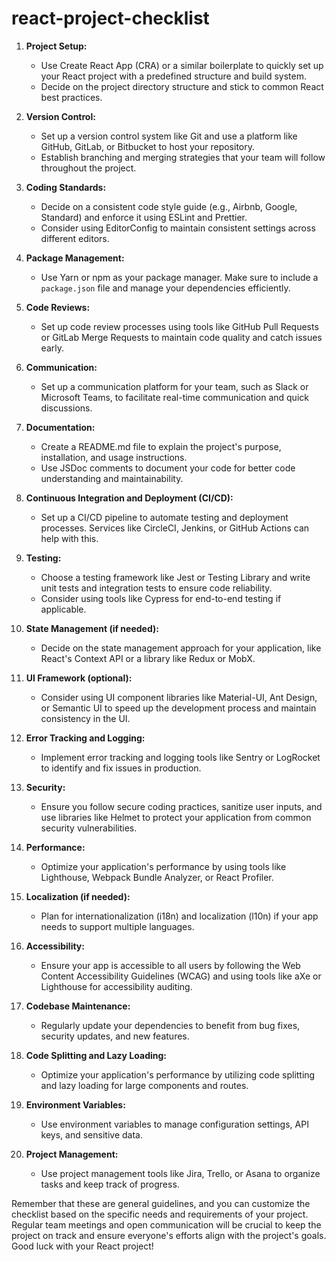 # react-project-checklist

1. **Project Setup:**
   - Use Create React App (CRA) or a similar boilerplate to quickly set up your React project with a predefined structure and build system.
   - Decide on the project directory structure and stick to common React best practices.

2. **Version Control:**
   - Set up a version control system like Git and use a platform like GitHub, GitLab, or Bitbucket to host your repository.
   - Establish branching and merging strategies that your team will follow throughout the project.

3. **Coding Standards:**
   - Decide on a consistent code style guide (e.g., Airbnb, Google, Standard) and enforce it using ESLint and Prettier.
   - Consider using EditorConfig to maintain consistent settings across different editors.

4. **Package Management:**
   - Use Yarn or npm as your package manager. Make sure to include a `package.json` file and manage your dependencies efficiently.

5. **Code Reviews:**
   - Set up code review processes using tools like GitHub Pull Requests or GitLab Merge Requests to maintain code quality and catch issues early.

6. **Communication:**
   - Set up a communication platform for your team, such as Slack or Microsoft Teams, to facilitate real-time communication and quick discussions.

7. **Documentation:**
   - Create a README.md file to explain the project's purpose, installation, and usage instructions.
   - Use JSDoc comments to document your code for better code understanding and maintainability.

8. **Continuous Integration and Deployment (CI/CD):**
   - Set up a CI/CD pipeline to automate testing and deployment processes. Services like CircleCI, Jenkins, or GitHub Actions can help with this.

9. **Testing:**
   - Choose a testing framework like Jest or Testing Library and write unit tests and integration tests to ensure code reliability.
   - Consider using tools like Cypress for end-to-end testing if applicable.

10. **State Management (if needed):**
    - Decide on the state management approach for your application, like React's Context API or a library like Redux or MobX.

11. **UI Framework (optional):**
    - Consider using UI component libraries like Material-UI, Ant Design, or Semantic UI to speed up the development process and maintain consistency in the UI.

12. **Error Tracking and Logging:**
    - Implement error tracking and logging tools like Sentry or LogRocket to identify and fix issues in production.

13. **Security:**
    - Ensure you follow secure coding practices, sanitize user inputs, and use libraries like Helmet to protect your application from common security vulnerabilities.

14. **Performance:**
    - Optimize your application's performance by using tools like Lighthouse, Webpack Bundle Analyzer, or React Profiler.

15. **Localization (if needed):**
    - Plan for internationalization (i18n) and localization (l10n) if your app needs to support multiple languages.

16. **Accessibility:**
    - Ensure your app is accessible to all users by following the Web Content Accessibility Guidelines (WCAG) and using tools like aXe or Lighthouse for accessibility auditing.

17. **Codebase Maintenance:**
    - Regularly update your dependencies to benefit from bug fixes, security updates, and new features.

18. **Code Splitting and Lazy Loading:**
    - Optimize your application's performance by utilizing code splitting and lazy loading for large components and routes.

19. **Environment Variables:**
    - Use environment variables to manage configuration settings, API keys, and sensitive data.

20. **Project Management:**
    - Use project management tools like Jira, Trello, or Asana to organize tasks and keep track of progress.

Remember that these are general guidelines, and you can customize the checklist based on the specific needs and requirements of your project. Regular team meetings and open communication will be crucial to keep the project on track and ensure everyone's efforts align with the project's goals. Good luck with your React project!
